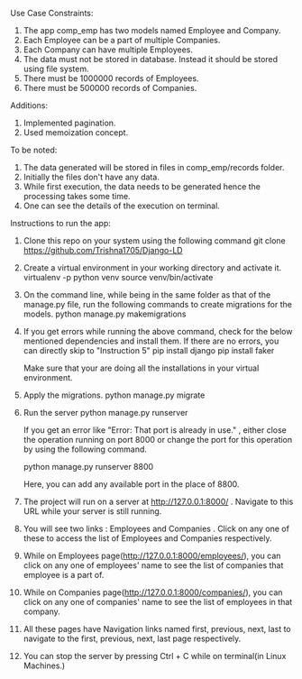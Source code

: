 Use Case Constraints:

1. The app comp_emp has two models named Employee and Company.
2. Each Employee can be a part of multiple Companies.
3. Each Company can have multiple Employees.
4. The data must not be stored in database. Instead it should be stored using file system.
5. There must be 1000000 records of Employees.
6. There must be 500000 records of Companies.



Additions:

1. Implemented pagination.
2. Used memoization concept.



To be noted:

1. The data generated will be stored in files in comp_emp/records folder.
2. Initially the files don't have any data. 
3. While first execution, the data needs to be generated hence the processing takes some time.
4. One can see the details of the execution on terminal.



Instructions to run the app:

1. Clone this repo on your system using the following command
    git clone https://github.com/Trishna1705/Django-LD

2. Create a virtual environment in your working directory and activate it.
    virtualenv -p python venv
    source venv/bin/activate

3. On the command line, while being in the same folder as that of the manage.py file, run the following commands to create migrations for the models.
    python manage.py makemigrations
    

4. If you get errors while running the above command, check for the below mentioned dependencies and install them. If there are no errors, you can directly skip to "Instruction 5"
    pip install django
    pip install faker

    Make sure that your are doing all the installations in your virtual environment.

5. Apply the migrations.
    python manage.py migrate

6. Run the server
    python manage.py runserver

    If you get an error like "Error: That port is already in use." , either close the operation running on port 8000 or change the port for this operation by using the following command.

    python manage.py runserver 8800

    Here, you can add any available port in the place of 8800.

7. The project will run on a server at http://127.0.0.1:8000/ . Navigate to this URL while your server is still running.

8. You will see two links : Employees and Companies . Click on any one of these to access the list of Employees and Companies respectively.

9. While on Employees page(http://127.0.0.1:8000/employees/), you can click on any one of employees' name to see the list of companies that employee is a part of.

10. While on Companies page(http://127.0.0.1:8000/companies/), you can click on any one of companies' name to see the list of employees in that company.

11. All these pages have Navigation links named first, previous, next, last to navigate to the first, previous, next, last page respectively.

12. You can stop the server by pressing Ctrl + C while on terminal(in Linux Machines.)
